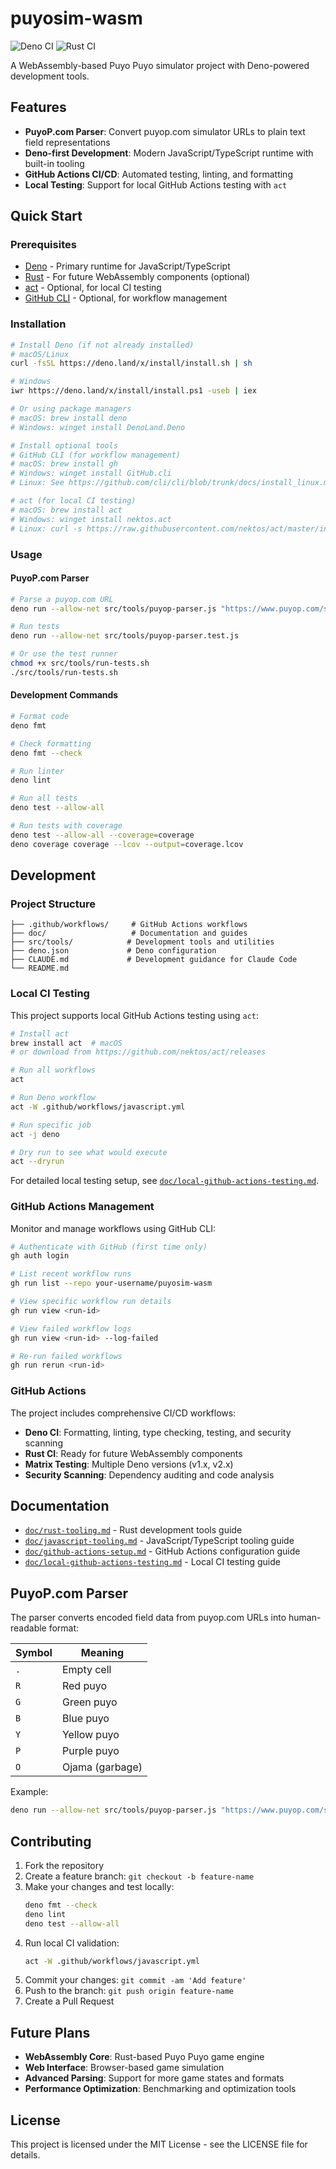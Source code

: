 # puyosim-wasm

![Deno CI](https://github.com/your-username/puyosim-wasm/workflows/Deno%20CI/badge.svg)
![Rust CI](https://github.com/your-username/puyosim-wasm/workflows/Rust%20CI/badge.svg)

A WebAssembly-based Puyo Puyo simulator project with Deno-powered development
tools.

## Features

- **PuyoP.com Parser**: Convert puyop.com simulator URLs to plain text field
  representations
- **Deno-first Development**: Modern JavaScript/TypeScript runtime with built-in
  tooling
- **GitHub Actions CI/CD**: Automated testing, linting, and formatting
- **Local Testing**: Support for local GitHub Actions testing with `act`

## Quick Start

### Prerequisites

- [Deno](https://deno.land/) - Primary runtime for JavaScript/TypeScript
- [Rust](https://rustup.rs/) - For future WebAssembly components (optional)
- [act](https://github.com/nektos/act) - Optional, for local CI testing
- [GitHub CLI](https://cli.github.com/) - Optional, for workflow management

### Installation

```bash
# Install Deno (if not already installed)
# macOS/Linux
curl -fsSL https://deno.land/x/install/install.sh | sh

# Windows
iwr https://deno.land/x/install/install.ps1 -useb | iex

# Or using package managers
# macOS: brew install deno
# Windows: winget install DenoLand.Deno

# Install optional tools
# GitHub CLI (for workflow management)
# macOS: brew install gh
# Windows: winget install GitHub.cli
# Linux: See https://github.com/cli/cli/blob/trunk/docs/install_linux.md

# act (for local CI testing)
# macOS: brew install act  
# Windows: winget install nektos.act
# Linux: curl -s https://raw.githubusercontent.com/nektos/act/master/install.sh | bash
```

### Usage

#### PuyoP.com Parser

```bash
# Parse a puyop.com URL
deno run --allow-net src/tools/puyop-parser.js "https://www.puyop.com/s/?_=000"

# Run tests
deno run --allow-net src/tools/puyop-parser.test.js

# Or use the test runner
chmod +x src/tools/run-tests.sh
./src/tools/run-tests.sh
```

#### Development Commands

```bash
# Format code
deno fmt

# Check formatting
deno fmt --check

# Run linter
deno lint

# Run all tests
deno test --allow-all

# Run tests with coverage
deno test --allow-all --coverage=coverage
deno coverage coverage --lcov --output=coverage.lcov
```

## Development

### Project Structure

```
├── .github/workflows/     # GitHub Actions workflows
├── doc/                   # Documentation and guides
├── src/tools/            # Development tools and utilities
├── deno.json             # Deno configuration
├── CLAUDE.md             # Development guidance for Claude Code
└── README.md
```

### Local CI Testing

This project supports local GitHub Actions testing using `act`:

```bash
# Install act
brew install act  # macOS
# or download from https://github.com/nektos/act/releases

# Run all workflows
act

# Run Deno workflow
act -W .github/workflows/javascript.yml

# Run specific job
act -j deno

# Dry run to see what would execute
act --dryrun
```

For detailed local testing setup, see
[`doc/local-github-actions-testing.md`](doc/local-github-actions-testing.md).

### GitHub Actions Management

Monitor and manage workflows using GitHub CLI:

```bash
# Authenticate with GitHub (first time only)
gh auth login

# List recent workflow runs
gh run list --repo your-username/puyosim-wasm

# View specific workflow run details
gh run view <run-id>

# View failed workflow logs
gh run view <run-id> --log-failed

# Re-run failed workflows
gh run rerun <run-id>
```

### GitHub Actions

The project includes comprehensive CI/CD workflows:

- **Deno CI**: Formatting, linting, type checking, testing, and security
  scanning
- **Rust CI**: Ready for future WebAssembly components
- **Matrix Testing**: Multiple Deno versions (v1.x, v2.x)
- **Security Scanning**: Dependency auditing and code analysis

## Documentation

- [`doc/rust-tooling.md`](doc/rust-tooling.md) - Rust development tools guide
- [`doc/javascript-tooling.md`](doc/javascript-tooling.md) -
  JavaScript/TypeScript tooling guide
- [`doc/github-actions-setup.md`](doc/github-actions-setup.md) - GitHub Actions
  configuration guide
- [`doc/local-github-actions-testing.md`](doc/local-github-actions-testing.md) -
  Local CI testing guide

## PuyoP.com Parser

The parser converts encoded field data from puyop.com URLs into human-readable
format:

| Symbol | Meaning         |
| ------ | --------------- |
| `.`    | Empty cell      |
| `R`    | Red puyo        |
| `G`    | Green puyo      |
| `B`    | Blue puyo       |
| `Y`    | Yellow puyo     |
| `P`    | Purple puyo     |
| `O`    | Ojama (garbage) |

Example:

```bash
deno run --allow-net src/tools/puyop-parser.js "https://www.puyop.com/s/?_=000"
```

## Contributing

1. Fork the repository
2. Create a feature branch: `git checkout -b feature-name`
3. Make your changes and test locally:
   ```bash
   deno fmt --check
   deno lint
   deno test --allow-all
   ```
4. Run local CI validation:
   ```bash
   act -W .github/workflows/javascript.yml
   ```
5. Commit your changes: `git commit -am 'Add feature'`
6. Push to the branch: `git push origin feature-name`
7. Create a Pull Request

## Future Plans

- **WebAssembly Core**: Rust-based Puyo Puyo game engine
- **Web Interface**: Browser-based game simulation
- **Advanced Parsing**: Support for more game states and formats
- **Performance Optimization**: Benchmarking and optimization tools

## License

This project is licensed under the MIT License - see the LICENSE file for
details.
